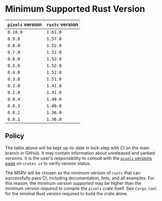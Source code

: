 # Minimum Supported Rust Version

| `pixels` version | `rustc` version |
|------------------|-----------------|
| `0.10.0`         | `1.61.0`        |
| `0.9.0`          | `1.57.0`        |
| `0.8.0`          | `1.52.0`        |
| `0.7.0`          | `1.52.0`        |
| `0.6.0`          | `1.52.0`        |
| `0.5.0`          | `1.52.0`        |
| `0.4.0`          | `1.52.0`        |
| `0.3.0`          | `1.51.0`        |
| `0.2.0`          | `1.41.0`        |
| `0.1.0`          | `1.41.0`        |
| `0.0.4`          | `1.40.0`        |
| `0.0.3`          | `1.40.0`        |
| `0.0.2`          | `1.36.0`        |
| `0.0.1`          | `1.36.0`        |

## Policy

The table above will be kept up-to-date in lock-step with CI on the main branch in GitHub. It may contain information about unreleased and yanked versions. It is the user's responsibility to consult with the [`pixels` versions page](https://crates.io/crates/pixels/versions) on `crates.io` to verify version status.

The MSRV will be chosen as the minimum version of `rustc` that can successfully pass CI, including documentation, lints, and all examples. For this reason, the minimum version _supported_ may be higher than the minimum version _required_ to compile the `pixels` crate itself. See `Cargo.toml` for the minimal Rust version required to build the crate alone.
